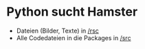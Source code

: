 # Python sucht Hamster
* Dateien (Bilder, Texte) in [/rsc](https://github.com/NathanRichmond/Python-sucht-Hamster/tree/master/Python%20sucht%20Hamster/rsc "Ordner /rsc in diesem Repository")
* Alle Codedateien in die Packages in [/src](https://github.com/NathanRichmond/Python-sucht-Hamster/tree/master/Python%20sucht%20Hamster/src "Ordner /src in diesem Repository") 
